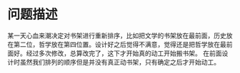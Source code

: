 # 问题描述
某一天心血来潮决定对书架进行重新排序，比如把文学的书架放在最前面，历史放在第二位，哲学放在第四位置。设计好之后觉得不满意，觉得还是把哲学放在最前面好。经过多次修改，总算改完了，这下才开始真的动工开始搬书架。
在前面设计时虽然我们排列的顺序但是并没有真正动书架，只有确定之后才开始动工。